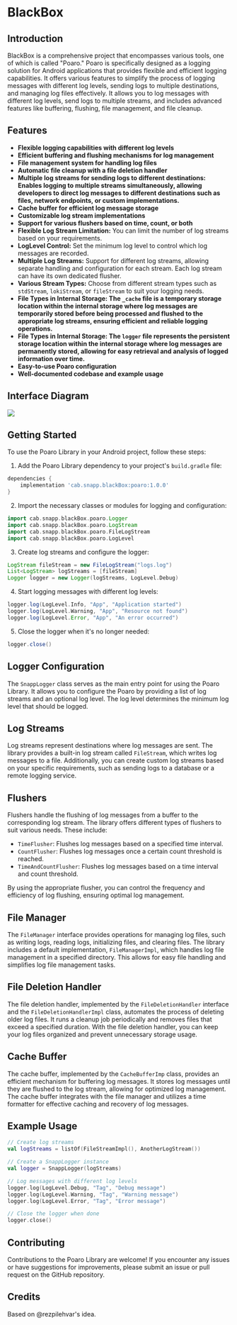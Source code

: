 # BlackBox

## Introduction
BlackBox is a comprehensive project that encompasses various tools, one of which is called "Poaro."
Poaro is specifically designed as a logging solution for Android applications that provides flexible and efficient logging capabilities.
It offers various features to simplify the process of logging messages with different log levels, sending logs to multiple destinations, and managing log files effectively.
It allows you to log messages with different log levels, send logs to multiple streams, and includes advanced features like buffering, flushing, file management, and file cleanup.


## Features

- **Flexible logging capabilities with different log levels**
- **Efficient buffering and flushing mechanisms for log management**
- **File management system for handling log files**
- **Automatic file cleanup with a file deletion handler**
- **Multiple log streams for sending logs to different destinations: Enables logging to multiple streams simultaneously, allowing developers to direct log messages to different destinations such as files, network endpoints, or custom implementations.**
- **Cache buffer for efficient log message storage**
- **Customizable log stream implementations**
- **Support for various flushers based on time, count, or both**
- **Flexible Log Stream Limitation:** You can limit the number of log streams based on your requirements.
- **LogLevel Control:** Set the minimum log level to control which log messages are recorded.
- **Multiple Log Streams:** Support for different log streams, allowing separate handling and configuration for each stream. Each log stream can have its own dedicated flusher.
- **Various Stream Types:** Choose from different stream types such as `stdStream`, `lokiStream`, or `fileStream` to suit your logging needs.
- **File Types in Internal Storage: The `_cache` file is a temporary storage location within the internal storage where log messages are temporarily stored before being processed and flushed to the appropriate log streams, ensuring efficient and reliable logging operations.**
- **File Types in Internal Storage: The `logger` file represents the persistent storage location within the internal storage where log messages are permanently stored, allowing for easy retrieval and analysis of logged information over time.**
- **Easy-to-use Poaro configuration**
- **Well-documented codebase and example usage**

## Interface Diagram
![](document/interface_diagram.png)

## Getting Started

To use the Poaro Library in your Android project, follow these steps:

1. Add the Poaro Library dependency to your project's `build.gradle` file:
```groovy
dependencies {
    implementation 'cab.snapp.blackBox:poaro:1.0.0'
}
```

2. Import the necessary classes or modules for logging and configuration:
```groovy
import cab.snapp.blackBox.poaro.Logger
import cab.snapp.blackBox.poaro.LogStream
import cab.snapp.blackBox.poaro.FileLogStream
import cab.snapp.blackBox.poaro.LogLevel
```

3. Create log streams and configure the logger:
```groovy
LogStream fileStream = new FileLogStream("logs.log")
List<LogStream> logStreams = [fileStream]
Logger logger = new Logger(logStreams, LogLevel.Debug)
```

4. Start logging messages with different log levels:
```groovy
logger.log(LogLevel.Info, "App", "Application started")
logger.log(LogLevel.Warning, "App", "Resource not found")
logger.log(LogLevel.Error, "App", "An error occurred")
```

5. Close the logger when it's no longer needed:
```groovy
logger.close()
```

## Logger Configuration

The `SnappLogger` class serves as the main entry point for using the Poaro Library. It allows you to configure the Poaro by providing a list of log streams and an optional log level. The log level determines the minimum log level that should be logged.

## Log Streams

Log streams represent destinations where log messages are sent. The library provides a built-in log stream called `FileStream`, which writes log messages to a file. Additionally, you can create custom log streams based on your specific requirements, such as sending logs to a database or a remote logging service.

## Flushers

Flushers handle the flushing of log messages from a buffer to the corresponding log stream. The library offers different types of flushers to suit various needs. These include:
- `TimeFlusher`: Flushes log messages based on a specified time interval.
- `CountFlusher`: Flushes log messages once a certain count threshold is reached.
- `TimeAndCountFlusher`: Flushes log messages based on a time interval and count threshold.

By using the appropriate flusher, you can control the frequency and efficiency of log flushing, ensuring optimal log management.

## File Manager

The `FileManager` interface provides operations for managing log files, such as writing logs, reading logs, initializing files, and clearing files. The library includes a default implementation, `FileManagerImpl`, which handles log file management in a specified directory. This allows for easy file handling and simplifies log file management tasks.

## File Deletion Handler

The file deletion handler, implemented by the `FileDeletionHandler` interface and the `FileDeletionHandlerImpl` class, automates the process of deleting older log files. It runs a cleanup job periodically and removes files that exceed a specified duration. With the file deletion handler, you can keep your log files organized and prevent unnecessary storage usage.

## Cache Buffer

The cache buffer, implemented by the `CacheBufferImp` class, provides an efficient mechanism for buffering log messages. It stores log messages until they are flushed to the log stream, allowing for optimized log management. The cache buffer integrates with the file manager and utilizes a time formatter for effective caching and recovery of log messages.

## Example Usage

```kotlin
// Create log streams
val logStreams = listOf(FileStreamImpl(), AnotherLogStream())

// Create a SnappLogger instance
val logger = SnappLogger(logStreams)

// Log messages with different log levels
logger.log(LogLevel.Debug, "Tag", "Debug message")
logger.log(LogLevel.Warning, "Tag", "Warning message")
logger.log(LogLevel.Error, "Tag", "Error message")

// Close the logger when done
logger.close()
```

## Contributing

Contributions to the Poaro Library are welcome! If you encounter any issues or have suggestions for improvements, please submit an issue or pull request on the GitHub repository.

## Credits
Based on @rezpilehvar's idea.
